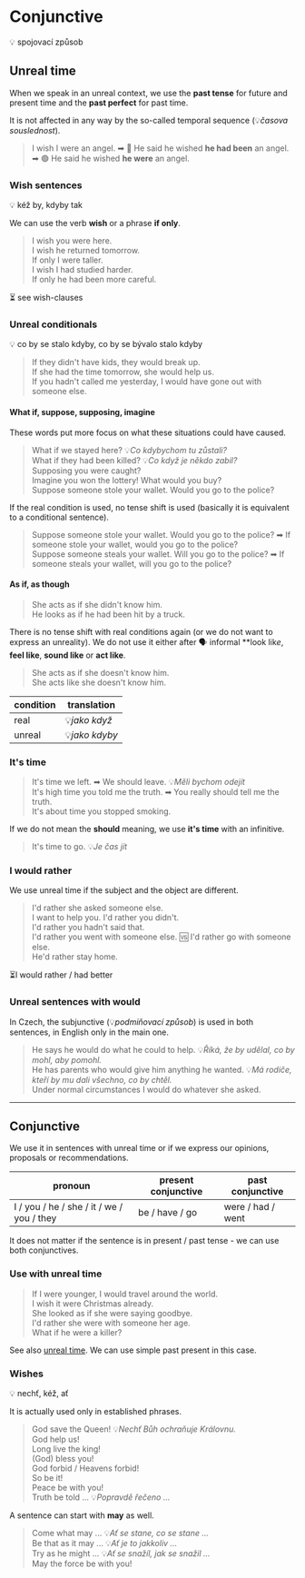 # Conjunctive

💡 spojovací způsob

## Unreal time

When we speak in an unreal context, we use the **past tense** for future and present time and the **past perfect** for
past time.

It is not affected in any way by the so-called temporal sequence (💡*časova souslednost*).

> I wish I were an angel. ➡ 🔴 He said he wished **he had been** an angel. ➡ 🟢 He said he wished **he were** an
> angel. <br/>

### Wish sentences

💡 kéž by, kdyby tak

We can use the verb **wish** or a phrase **if only**.

> I wish you were here. <br/>
> I wish he returned tomorrow. <br/>
> If only I were taller. <br/>
> I wish I had studied harder. <br/>
> If only he had been more careful. <br/>

⏳ see wish-clauses

### Unreal conditionals

💡 co by se stalo kdyby, co by se bývalo stalo kdyby

> If they didn't have kids, they would break up. <br/>
> If she had the time tomorrow, she would help us. <br/>
> If you hadn't called me yesterday, I would have gone out with someone else. <br/>

#### What if, suppose, supposing, imagine

These words put more focus on what these situations could have caused.

> What if we stayed here? 💡*Co kdybychom tu zůstali?* <br/>
> What if they had been killed? 💡*Co když je někdo zabil?* <br/>
> Supposing you were caught? <br/>
> Imagine you won the lottery! What would you buy? <br/>
> Suppose someone stole your wallet. Would you go to the police? <br/>

If the real condition is used, no tense shift is used (basically it is equivalent to a conditional sentence).

> Suppose someone stole your wallet. Would you go to the police? ➡ If someone stole your wallet, would you go to the
> police? <br/>
> Suppose someone steals your wallet. Will you go to the police? ➡ If someone steals your wallet, will you go to the
> police? <br/>

#### As if, as though

> She acts as if she didn't know him. <br/>
> He looks as if he had been hit by a truck. <br/>

There is no tense shift with real conditions again (or we do not want to express an unreality). We do not use it either
after 🗣 informal **look lik*e*, **feel like**, **sound like** or **act like**.

> She acts as if she doesn't know him. <br/>
> She acts like she doesn't know him. <br/>

| condition | translation    |
|-----------|----------------|
| real      | 💡*jako když*  |     
| unreal    | 💡*jako kdyby* |

### It's time

> It's time we left. ➡ We should leave. 💡*Měli bychom odejít* <br/>
> It's high time you told me the truth. ➡ You really should tell me the truth. <br/>
> It's about time you stopped smoking. <br/>

If we do not mean the **should** meaning, we use **it's time** with an infinitive.

> It's time to go. 💡*Je čas jít* <br/>

### I would rather

We use unreal time if the subject and the object are different.

> I'd rather she asked someone else. <br/>
> I want to help you. I'd rather you didn't. <br/>
> I'd rather you hadn't said that. <br/>
> I'd rather you went with someone else. 🆚 I'd rather go with someone else. <br/>
> He'd rather stay home. <br/>

⏳I would rather / had better

### Unreal sentences with would

In Czech, the subjunctive (💡*podmiňovací způsob*) is used in both sentences, in English only in the main one.

> He says he would do what he could to help. 💡*Říká, že by udělal, co by mohl, aby pomohl.* <br/>
> He has parents who would give him anything he wanted. 💡*Má rodiče, kteří by mu dali všechno, co by chtěl.* <br/>
> Under normal circumstances I would do whatever she asked. <br/>

<hr/>

## Conjunctive

We use it in sentences with unreal time or if we express our opinions, proposals or recommendations.

| pronoun                                   | present conjunctive | past conjunctive  |
|-------------------------------------------|---------------------|-------------------|
| I / you / he / she / it / we / you / they | be / have / go      | were / had / went |

It does not matter if the sentence is in present / past tense - we can use both conjunctives.

### Use with unreal time

> If I were younger, I would travel around the world. <br/>
> I wish it were Christmas already. <br/>
> She looked as if she were saying goodbye. <br/>
> I'd rather she were with someone her age. <br/>
> What if he were a killer? <br/>

See also [unreal time](#unreal-time). We can use simple past present in this case.

### Wishes

💡 nechť, kéž, ať

It is actually used only in established phrases.

> God save the Queen! 💡*Nechť Bůh ochraňuje Královnu.* <br/>
> God help us! <br/>
> Long live the king! <br/>
> (God) bless you! <br/>
> God forbid / Heavens forbid! <br/>
> So be it! <br/>
> Peace be with you! <br/>
> Truth be told ... 💡*Popravdě řečeno ...* <br/>

A sentence can start with **may** as well.

> Come what may ... 💡*Ať se stane, co se stane ...* <br/>
> Be that as it may ... 💡*Ať je to jakkoliv ...* <br/>
> Try as he might ... 💡*Ať se snažíl, jak se snažil ...* <br/>
> May the force be with you! <br/>
